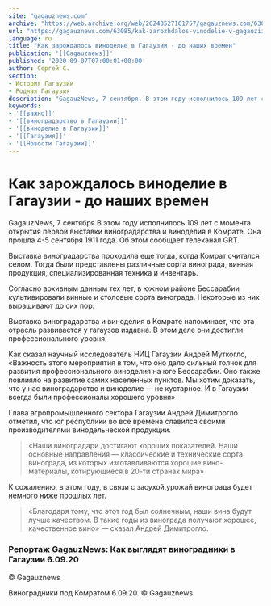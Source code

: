 ```yaml
---
site: "gagauznews.com"
archive: "https://web.archive.org/web/20240527161757/gagauznews.com/63085/kak-zarozhdalos-vinodelie-v-gagauzii-do-nashih-vremen.html"
url: "https://gagauznews.com/63085/kak-zarozhdalos-vinodelie-v-gagauzii-do-nashih-vremen.html"
language: ru
title: "Как зарождалось виноделие в Гагаузии - до наших времен"
publication: '[[Gagauznews]]'
published: '2020-09-07T07:00:01+00:00'
author: Сергей С.
section:
- История Гагаузии
- Родная Гагаузия
description: "GagauzNews, 7 сентября. В этом году исполнилось 109 лет с момента открытия первой выставки виноградарства и виноделия в Комрате. Она прошла 4-5 сентября 1911 года. Об этом сообщает телеканал GRT. Выставка виноградарства проходила еще тогда, когда Комрат считался селом. Тогда были представлены различные сорта винограда, винная продукция, специализированная техника и инвентарь. Согласно архивным данным тех лет, в южном районе Бессарабии культивировали винные и столовые сорта винограда. Некоторые из них выращивают до сих пор. Выставка виноградарства и виноделия в Комрате напоминает, что эта отрасль развивается у гагаузов издавна. В этом деле они достигли профессионального уровня. Как сказал научный исследователь НИЦ Гагаузии […]"
keywords:
- '[[важно]]'
- '[[виноградарство в Гагаузии]]'
- '[[виноделие в Гагаузии]]'
- '[[Гагаузия]]'
- '[[Новости Гагаузии]]'
---
```


# Как зарождалось виноделие в Гагаузии - до наших времен

GagauzNews, 7 сентября.В этом году исполнилось 109 лет с момента открытия первой выставки виноградарства и виноделия в Комрате. Она прошла 4-5 сентября 1911 года. Об этом сообщает телеканал GRT.

Выставка виноградарства проходила еще тогда, когда Комрат считался селом. Тогда были представлены различные сорта винограда, винная продукция, специализированная техника и инвентарь.

Согласно архивным данным тех лет, в южном районе Бессарабии культивировали винные и столовые сорта винограда. Некоторые из них выращивают до сих пор.

Выставка виноградарства и виноделия в Комрате напоминает, что эта отрасль развивается у гагаузов издавна. В этом деле они достигли профессионального уровня.

Как сказал научный исследователь НИЦ Гагаузии Андрей Муткогло, «Важность этого мероприятия в том, что оно дало сильный толчок для развития профессионального виноделия на юге Бессарабии. Оно также повлияло на развитие самих населенных пунктов. Мы хотим доказать, что у нас виноградарство и виноделие — не кустарное. И в Гагаузии всегда были профессионалы хорошего уровня»

Глава агропромышленного сектора Гагаузии Андрей Димитрогло отметил, что юг республики во все времена славился своими производителями винодельческой продукции.

> «Наши виноградари достигают хороших показателей. Наши основные направления — классические и технические сорта винограда, из которых изготавливаются хорошие вино-материалы, котирующиеся в 20-ти странах мира»

К сожалению, в этом году, в связи с засухой,урожай винограда будет немного ниже прошлых лет.

> «Благодаря тому, что этот год был солнечным, наши вина будут лучше качеством. В такие годы из винограда получают хорошее, качественное вино» — сказал Андрей Димитрогло.

### Репортаж GagauzNews: Как выглядят виноградники в Гагаузии 6.09.20

© Gagauznews

Виноградники под Комратом 6.09.20. © Gagauznews